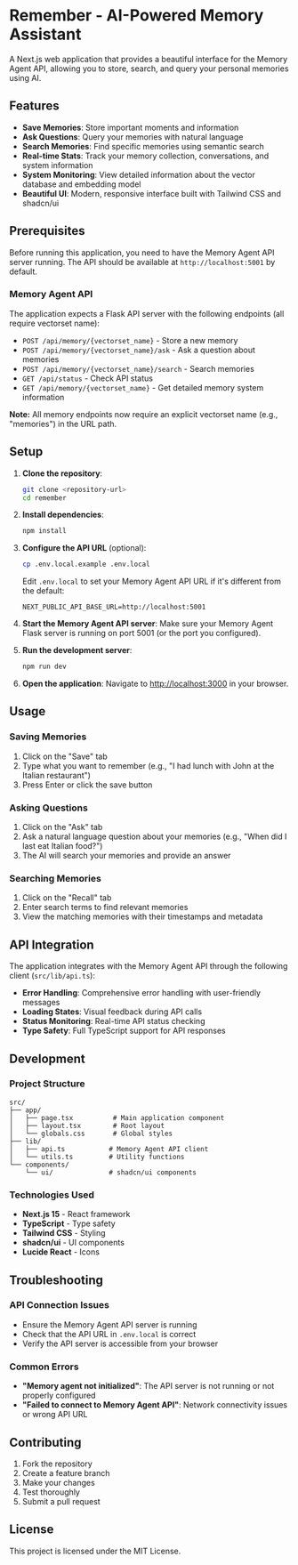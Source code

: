 # Remember - AI-Powered Memory Assistant

A Next.js web application that provides a beautiful interface for the Memory Agent API, allowing you to store, search, and query your personal memories using AI.

## Features

- **Save Memories**: Store important moments and information
- **Ask Questions**: Query your memories with natural language
- **Search Memories**: Find specific memories using semantic search
- **Real-time Stats**: Track your memory collection, conversations, and system information
- **System Monitoring**: View detailed information about the vector database and embedding model
- **Beautiful UI**: Modern, responsive interface built with Tailwind CSS and shadcn/ui

## Prerequisites

Before running this application, you need to have the Memory Agent API server running. The API should be available at `http://localhost:5001` by default.

### Memory Agent API

The application expects a Flask API server with the following endpoints (all require vectorset name):
- `POST /api/memory/{vectorset_name}` - Store a new memory
- `POST /api/memory/{vectorset_name}/ask` - Ask a question about memories
- `POST /api/memory/{vectorset_name}/search` - Search memories
- `GET /api/status` - Check API status
- `GET /api/memory/{vectorset_name}` - Get detailed memory system information

**Note:** All memory endpoints now require an explicit vectorset name (e.g., "memories") in the URL path.

## Setup

1. **Clone the repository**:
   ```bash
   git clone <repository-url>
   cd remember
   ```

2. **Install dependencies**:
   ```bash
   npm install
   ```

3. **Configure the API URL** (optional):
   ```bash
   cp .env.local.example .env.local
   ```
   Edit `.env.local` to set your Memory Agent API URL if it's different from the default:
   ```
   NEXT_PUBLIC_API_BASE_URL=http://localhost:5001
   ```

4. **Start the Memory Agent API server**:
   Make sure your Memory Agent Flask server is running on port 5001 (or the port you configured).

5. **Run the development server**:
   ```bash
   npm run dev
   ```

6. **Open the application**:
   Navigate to [http://localhost:3000](http://localhost:3000) in your browser.

## Usage

### Saving Memories
1. Click on the "Save" tab
2. Type what you want to remember (e.g., "I had lunch with John at the Italian restaurant")
3. Press Enter or click the save button

### Asking Questions
1. Click on the "Ask" tab
2. Ask a natural language question about your memories (e.g., "When did I last eat Italian food?")
3. The AI will search your memories and provide an answer

### Searching Memories
1. Click on the "Recall" tab
2. Enter search terms to find relevant memories
3. View the matching memories with their timestamps and metadata

## API Integration

The application integrates with the Memory Agent API through the following client (`src/lib/api.ts`):

- **Error Handling**: Comprehensive error handling with user-friendly messages
- **Loading States**: Visual feedback during API calls
- **Status Monitoring**: Real-time API status checking
- **Type Safety**: Full TypeScript support for API responses

## Development

### Project Structure
```
src/
├── app/
│   ├── page.tsx          # Main application component
│   ├── layout.tsx        # Root layout
│   └── globals.css       # Global styles
├── lib/
│   ├── api.ts           # Memory Agent API client
│   └── utils.ts         # Utility functions
└── components/
    └── ui/              # shadcn/ui components
```

### Technologies Used
- **Next.js 15** - React framework
- **TypeScript** - Type safety
- **Tailwind CSS** - Styling
- **shadcn/ui** - UI components
- **Lucide React** - Icons

## Troubleshooting

### API Connection Issues
- Ensure the Memory Agent API server is running
- Check that the API URL in `.env.local` is correct
- Verify the API server is accessible from your browser

### Common Errors
- **"Memory agent not initialized"**: The API server is not running or not properly configured
- **"Failed to connect to Memory Agent API"**: Network connectivity issues or wrong API URL

## Contributing

1. Fork the repository
2. Create a feature branch
3. Make your changes
4. Test thoroughly
5. Submit a pull request

## License

This project is licensed under the MIT License.
